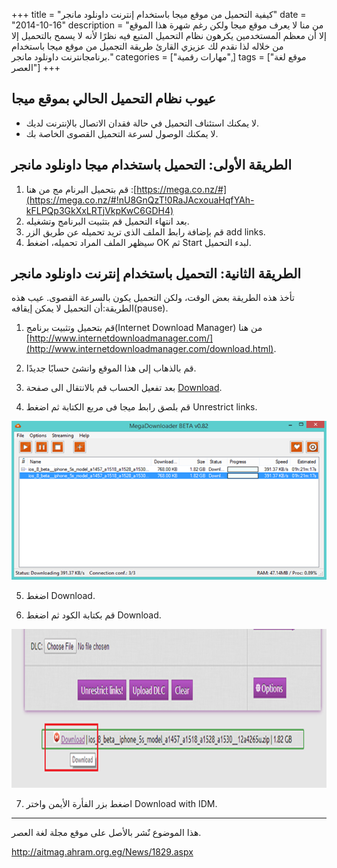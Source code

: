 +++
title = "كيفية التحميل من موقع ميجا باستخدام إنترنت داونلود مانجر"
date = "2014-10-16"
description = "من منا لا يعرف موقع ميجا ولكن رغم شهرة هذا الموقع إلا أن معظم المستخدمين يكرهون نظام التحميل المتبع فيه نظرًا لأنه لا يسمح بالتحميل إلا من خلاله لذا نقدم لك عزيزي القارئ طريقة التجميل من موقع ميجا باستخدام برنامجانترنت داونلود مانجر."
categories = ["مهارات رقمية",]
tags = ["موقع لغة العصر"]
+++

## عيوب نظام التحميل الحالي بموقع ميجا

-   لا يمكنك استئناف التحميل في حالة فقدان الاتصال بالإنترنت لديك.
-   لا يمكنك الوصول لسرعة التحميل القصوى الخاصة بك.

## الطريقة الأولى: التحميل باستخدام ميجا داونلود مانجر

1.  قم بتحميل البرنام مج من هنا :[https://mega.co.nz/#](https://mega.co.nz/#!nU8GnQzT!0RaJAcxouaHqfYAh-kFLPQp3GkXxLRTjVkpKwC6GDH4)
2.  بعد انتهاء التحميل قم بتثبيت البرنامج وتشغيله.
3.  قم بإضافة رابط الملف الذى تريد تحميله عن طريق الزر add links.
4.  سيظهر الملف المراد تحميله، اضغط OK ثم Start لبدء التحميل.

## الطريقة الثانية: التحميل باستخدام إنترنت داونلود مانجر

تأخذ هذه الطريقة بعض الوقت، ولكن التحميل يكون بالسرعة القصوى.
عيب هذه الطريقة:أن التحميل لا يمكن إيقافه(pause).

1. قم بتحميل وتثبيت برنامج(Internet Download Manager) من هنا [http://www.internetdownloadmanager.com/](http://www.internetdownloadmanager.com/download.html).

2. قم بالذهاب إلى هذا الموقع وانشئ حسابًا جديدًا.
3. بعد تفعيل الحساب قم بالانتقال الى صفحة [Download](https://unrestrict.li/download).
4. قم بلصق رابط ميجا فى مربع الكتابة ثم اضغط Unrestrict links.

![3](images/2014-635469869356696808-669.png)

5. اضغط Download.

6. قم بكتابة الكود ثم اضغط Download.

![<a target=](images/2014-635469870642017534-201.png)

7. اضغط بزر الفأرة الأيمن واختر Download with IDM.

---

هذا الموضوع نٌشر باﻷصل على موقع مجلة لغة العصر.

http://aitmag.ahram.org.eg/News/1829.aspx
